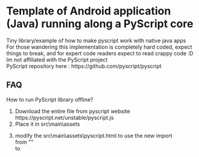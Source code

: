 <h1> Template of Android application (Java) running along a PyScript core </h1>

<p> Tiny library/example of how to make pyscript work with native java apps <br>
For those wandering this implementation is completely hard coded, expect things to break, and for expert code readers expect to read crappy code :D <br>
Im not affiliated with the PyScript project <br>
PyScript repository here : https://github.com/pyscript/pyscript </p>

<h2>FAQ</h2>
<p> How to run PyScript library offline?<br></p>
<ol><li> Download the entire file from pyscript website https://pyscript.net/unstable/pyscript.js</li>
<li>Place it in src\main\assets </li>
<li><p> modify the src\main\assets\pyscript.html to use the new import<br>
from "<script defer src="https://pyscript.net/unstable/pyscript.js"></script>" <br>
to <script defer src="./pyscript.js"></script>

</p>
</li>


